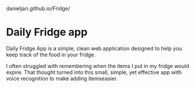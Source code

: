 danieljari.github.io/Fridge/


# Daily Fridge app
Daily Fridge App is a simple, clean web application designed to help you keep track of the food in your fridge.

I often struggled with remembering when the items I put in my fridge would expire.
That thought turned into this small, simple, yet effective app with voice recognition to make adding itemseasier.
